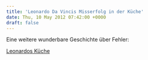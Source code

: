 ```yaml
---
title: 'Leonardo Da Vincis Misserfolg in der Küche'
date: Thu, 10 May 2012 07:42:00 +0000
draft: false
---
```


Eine weitere wunderbare Geschichte über Fehler:

[Leonardos Küche](http://www.boxesandarrows.com/view/leonardos-kitchen?utm_source=feedburner&utm_medium=feed&utm_campaign=Feed%3A+BoxesAndArrows_Stories+%28Boxes+and+Arrows%29)